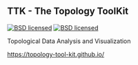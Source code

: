 ## TTK - The Topology ToolKit 

[![BSD licensed](https://api.travis-ci.org/topology-tool-kit/ttk.svg)](https://travis-ci.org/topology-tool-kit/ttk) [![BSD licensed](https://img.shields.io/badge/license-BSD-blue.svg?maxAge=2592000)](https://github.com/topology-tool-kit/ttk/blob/master/LICENSE) 

Topological Data Analysis and Visualization

https://topology-tool-kit.github.io/


